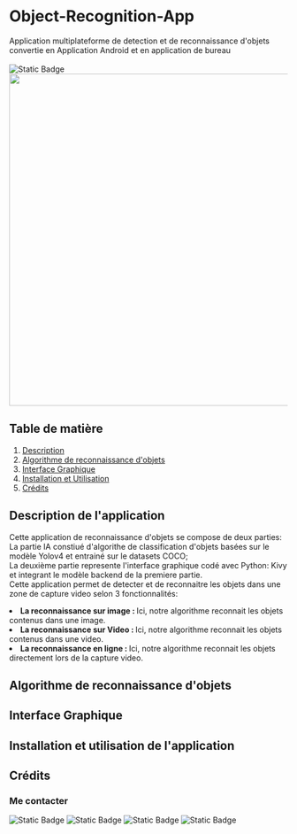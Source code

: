 # Object-Recognition-App
Application multiplateforme de detection et de reconnaissance d'objets convertie en Application Android et en application de bureau
<br/>
<br/>
<img alt="Static Badge" src="https://img.shields.io/badge/Python-FFD43B?style=for-the-badge&logo=python&logoColor=blue">
<br/>
<img src = "https://www.bing.com/images/search?view=detailV2&ccid=J908NSz%2f&id=CBA0B2632E764BDD2D63A8077BF45A6B8BA2D63C&thid=OIP.J908NSz_CU5Mk7L46b_Y0wHaDt&mediaurl=https%3a%2f%2fstatic.wixstatic.com%2fmedia%2fc9d501_28eb20eca441440496645e867ee2e34e%7emv2.jpg%2fv1%2ffill%2fw_800%2ch_400%2cal_c%2cq_90%2fc9d501_28eb20eca441440496645e867ee2e34e%7emv2.jpg&cdnurl=https%3a%2f%2fth.bing.com%2fth%2fid%2fR.27dd3c352cff094e4c93b2f8e9bfd8d3%3frik%3dPNaii2ta9HsHqA%26pid%3dImgRaw%26r%3d0&exph=400&expw=800&q=Images+d%27IA+de+reconnaissance+d%27objets&simid=608029179079850853&FORM=IRPRST&ck=1E75B23AC8E48EA248F90C87D8437C4F&selectedIndex=32" width = "1200px" height = "600px"/>
<h2>Table de matière</h2>
<ol>
  <a href=""><li>Description</li></a>
  <a href=""><li>Algorithme de reconnaissance d'objets</li></a>
  <a href=""><li>Interface Graphique</li></a>
  <a href=""><li>Installation et Utilisation</li></a>
  <a href=""><li>Crédits</li></a>
</ol>

<h2>Description de l'application</h2>

Cette application de reconnaissance d'objets se compose de deux parties:
La partie IA constiué d'algorithe de classification d'objets basées sur le modèle Yolov4 et entrainé sur le datasets COCO;
<br>La deuxième partie represente l'interface graphique codé avec Python: Kivy et integrant le modèle backend de la premiere partie.<br>
Cette application permet de detecter et de reconnaitre les objets dans une zone de capture video selon 3 fonctionnalités:<br>
<li> <strong>La reconnaissance sur image  :  </strong>Ici, notre algorithme reconnait les objets contenus dans une image.</li>
<li> <strong>La reconnaissance sur Video  :  </strong>Ici, notre algorithme reconnait les objets contenus dans une video.</li>
<li> <strong>La reconnaissance en ligne  :  </strong>Ici, notre algorithme reconnait les objets directement lors de la capture video.</li>

<h2>Algorithme de reconnaissance d'objets</h2>

<h2>Interface Graphique</h2>
<h2>Installation et utilisation de l'application</h2>
<h2>Crédits </h2>
 <h3>Me contacter</h3>
 <p>
	 <img alt="Static Badge" src="https://img.shields.io/badge/LinkedIn-0077B5?style=for-the-badge&logo=linkedin&logoColor=white">
	 <img alt="Static Badge" src="https://img.shields.io/badge/Twitter-1DA1F2?style=for-the-badge&logo=twitter&logoColor=white">
 	 <img alt="Static Badge" src="https://img.shields.io/badge/Quora-%23B92B27.svg?&style=for-the-badge&logo=Quora&logoColor=white">
   	<img alt="Static Badge" src="https://img.shields.io/badge/GitHub-100000?style=for-the-badge&logo=github&logoColor=white">

 </p>
	
	 

